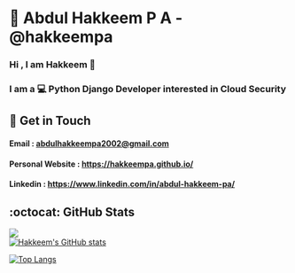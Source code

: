 # :bust_in_silhouette: Abdul Hakkeem P A - @hakkeempa
### Hi , I am Hakkeem 👋  
### I am a :computer: Python Django Developer interested in Cloud Security  
## :email: Get in Touch
#### Email : <a href="" >abdulhakkeempa2002@gmail.com</a>
#### Personal Website : <a href="" >https://hakkeempa.github.io/</a>
#### Linkedin : <a href="" >https://www.linkedin.com/in/abdul-hakkeem-pa/</a>

## :octocat: GitHub Stats
![](https://komarev.com/ghpvc/?username=hakkeempa&color=blue&style=for-the-badge)  
[![Hakkeem's GitHub stats](https://github-readme-stats.vercel.app/api?username=hakkeempa&show_icons=true&theme=tokyonight&hide_border=true)]()

[![Top Langs](https://github-readme-stats.vercel.app/api/top-langs/?username=hakkeempa&layout=compact&theme=tokyonight&hide_border=true)]()


<!--
**hakkeempa/hakkeempa** is a ✨ _special_ ✨ repository because its `README.md` (this file) appears on your GitHub profile.

Here are some ideas to get you started:

- 🔭 I’m currently working on ...
- 🌱 I’m currently learning ...
- 👯 I’m looking to collaborate on ...
- 🤔 I’m looking for help with ...
- 💬 Ask me about ...
- 📫 How to reach me: ...
- 😄 Pronouns: ...
- ⚡ Fun fact: ...
-->
